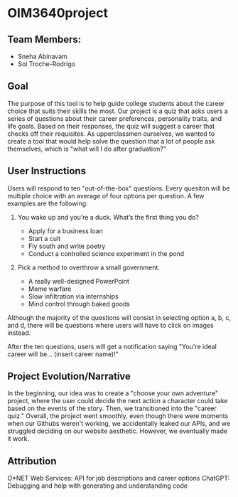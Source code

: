# OIM3640project

## Team Members:
- Sneha Abinavam
- Sol Troche-Rodrigo

## Goal

The purpose of this tool is to help guide college students about the career choice that suits their skills the most. Our project is a quiz that asks users a series of questions about their career preferences, personality traits, and life goals. Based on their responses, the quiz will suggest a career that checks off their requisites. As upperclassmen ourselves, we wanted to create a tool that would help solve the question that a lot of people ask themselves, which is "what will I do after graduation?"

## User Instructions

Users will respond to ten "out-of-the-box" questions. Every quesiton will be multiple choice with an average of four options per question. A few examples are the following:

  1. You wake up and you’re a duck. What’s the first thing you do?
     - Apply for a business loan
     - Start a cult
     - Fly south and write poetry
     - Conduct a controlled science experiment in the pond

  3. Pick a method to overthrow a small government.
     - A really well-designed PowerPoint
     - Meme warfare
     - Slow infiltration via internships
     - Mind control through baked goods

Although the majority of the questions will consist in selecting option a, b, c, and d, there will be questions where users will have to click on images instead.

After the ten questions, users will get a notification saying "You're ideal career will be... (insert career name)!"

## Project Evolution/Narrative

In the beginning, our idea was to create a "choose your own adventure" project, where the user could decide the next action a character could take based on the events of the story. Then, we transitioned into the "career quiz." Overall, the project went smoothly, even though there were moments when our Githubs weren't working, we accidentally leaked our APIs, and we struggled deciding on our website aesthetic. However, we eventually made it work. 

## Attribution

O*NET Web Services: API for job descriptions and career options
ChatGPT: Debugging and help with generating and understanding code


